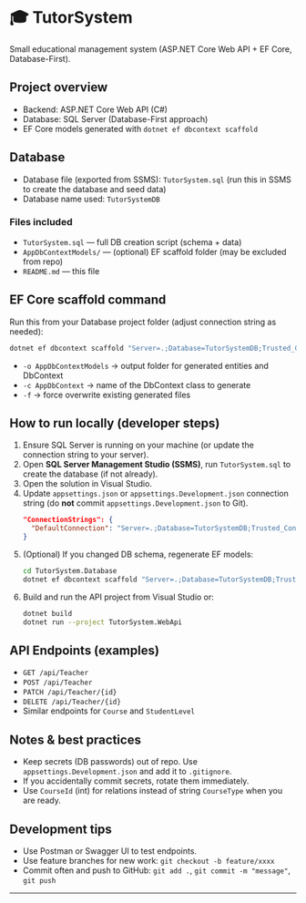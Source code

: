# 🎓 TutorSystem

Small educational management system (ASP.NET Core Web API + EF Core, Database-First).

## Project overview
- Backend: ASP.NET Core Web API (C#)
- Database: SQL Server (Database-First approach)
- EF Core models generated with `dotnet ef dbcontext scaffold`

## Database
- Database file (exported from SSMS): `TutorSystem.sql` (run this in SSMS to create the database and seed data)
- Database name used: `TutorSystemDB`

### Files included
- `TutorSystem.sql` — full DB creation script (schema + data)
- `AppDbContextModels/` — (optional) EF scaffold folder (may be excluded from repo)
- `README.md` — this file

## EF Core scaffold command
Run this from your Database project folder (adjust connection string as needed):

```bash
dotnet ef dbcontext scaffold "Server=.;Database=TutorSystemDB;Trusted_Connection=True;TrustServerCertificate=True;" Microsoft.EntityFrameworkCore.SqlServer -o AppDbContextModels -c AppDbContext -f
```

- `-o AppDbContextModels` → output folder for generated entities and DbContext  
- `-c AppDbContext` → name of the DbContext class to generate  
- `-f` → force overwrite existing generated files

## How to run locally (developer steps)

1. Ensure SQL Server is running on your machine (or update the connection string to your server).
2. Open **SQL Server Management Studio (SSMS)**, run `TutorSystem.sql` to create the database (if not already).
3. Open the solution in Visual Studio.
4. Update `appsettings.json` or `appsettings.Development.json` connection string (do **not** commit `appsettings.Development.json` to Git).
   ```json
   "ConnectionStrings": {
     "DefaultConnection": "Server=.;Database=TutorSystemDB;Trusted_Connection=True;TrustServerCertificate=True;"
   }
   ```
5. (Optional) If you changed DB schema, regenerate EF models:
   ```bash
   cd TutorSystem.Database
   dotnet ef dbcontext scaffold "Server=.;Database=TutorSystemDB;Trusted_Connection=True;TrustServerCertificate=True;" Microsoft.EntityFrameworkCore.SqlServer -o AppDbContextModels -c AppDbContext -f
   ```
6. Build and run the API project from Visual Studio or:
   ```bash
   dotnet build
   dotnet run --project TutorSystem.WebApi
   ```

## API Endpoints (examples)
- `GET /api/Teacher`
- `POST /api/Teacher`
- `PATCH /api/Teacher/{id}`
- `DELETE /api/Teacher/{id}`
- Similar endpoints for `Course` and `StudentLevel`

## Notes & best practices
- Keep secrets (DB passwords) out of repo. Use `appsettings.Development.json` and add it to `.gitignore`.
- If you accidentally commit secrets, rotate them immediately.
- Use `CourseId` (int) for relations instead of string `CourseType` when you are ready.

## Development tips
- Use Postman or Swagger UI to test endpoints.
- Use feature branches for new work: `git checkout -b feature/xxxx`
- Commit often and push to GitHub: `git add .`, `git commit -m "message"`, `git push`

----
